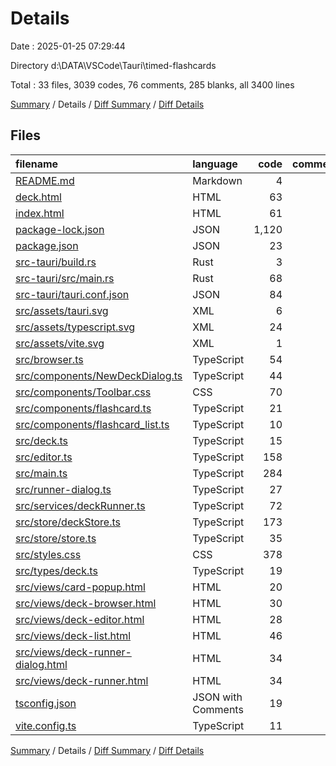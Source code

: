 # Details

Date : 2025-01-25 07:29:44

Directory d:\\DATA\\VSCode\\Tauri\\timed-flashcards

Total : 33 files,  3039 codes, 76 comments, 285 blanks, all 3400 lines

[Summary](results.md) / Details / [Diff Summary](diff.md) / [Diff Details](diff-details.md)

## Files
| filename | language | code | comment | blank | total |
| :--- | :--- | ---: | ---: | ---: | ---: |
| [README.md](/README.md) | Markdown | 4 | 0 | 4 | 8 |
| [deck.html](/deck.html) | HTML | 63 | 0 | 3 | 66 |
| [index.html](/index.html) | HTML | 61 | 1 | 2 | 64 |
| [package-lock.json](/package-lock.json) | JSON | 1,120 | 0 | 1 | 1,121 |
| [package.json](/package.json) | JSON | 23 | 0 | 1 | 24 |
| [src-tauri/build.rs](/src-tauri/build.rs) | Rust | 3 | 0 | 1 | 4 |
| [src-tauri/src/main.rs](/src-tauri/src/main.rs) | Rust | 68 | 6 | 9 | 83 |
| [src-tauri/tauri.conf.json](/src-tauri/tauri.conf.json) | JSON | 84 | 0 | 1 | 85 |
| [src/assets/tauri.svg](/src/assets/tauri.svg) | XML | 6 | 0 | 1 | 7 |
| [src/assets/typescript.svg](/src/assets/typescript.svg) | XML | 24 | 0 | 2 | 26 |
| [src/assets/vite.svg](/src/assets/vite.svg) | XML | 1 | 0 | 0 | 1 |
| [src/browser.ts](/src/browser.ts) | TypeScript | 54 | 6 | 10 | 70 |
| [src/components/NewDeckDialog.ts](/src/components/NewDeckDialog.ts) | TypeScript | 44 | 0 | 7 | 51 |
| [src/components/Toolbar.css](/src/components/Toolbar.css) | CSS | 70 | 2 | 14 | 86 |
| [src/components/flashcard.ts](/src/components/flashcard.ts) | TypeScript | 21 | 0 | 6 | 27 |
| [src/components/flashcard\_list.ts](/src/components/flashcard_list.ts) | TypeScript | 10 | 0 | 3 | 13 |
| [src/deck.ts](/src/deck.ts) | TypeScript | 15 | 3 | 3 | 21 |
| [src/editor.ts](/src/editor.ts) | TypeScript | 158 | 8 | 32 | 198 |
| [src/main.ts](/src/main.ts) | TypeScript | 284 | 21 | 51 | 356 |
| [src/runner-dialog.ts](/src/runner-dialog.ts) | TypeScript | 27 | 3 | 7 | 37 |
| [src/services/deckRunner.ts](/src/services/deckRunner.ts) | TypeScript | 72 | 3 | 13 | 88 |
| [src/store/deckStore.ts](/src/store/deckStore.ts) | TypeScript | 173 | 5 | 32 | 210 |
| [src/store/store.ts](/src/store/store.ts) | TypeScript | 35 | 0 | 9 | 44 |
| [src/styles.css](/src/styles.css) | CSS | 378 | 5 | 65 | 448 |
| [src/types/deck.ts](/src/types/deck.ts) | TypeScript | 19 | 0 | 2 | 21 |
| [src/views/card-popup.html](/src/views/card-popup.html) | HTML | 20 | 1 | 0 | 21 |
| [src/views/deck-browser.html](/src/views/deck-browser.html) | HTML | 30 | 2 | 0 | 32 |
| [src/views/deck-editor.html](/src/views/deck-editor.html) | HTML | 28 | 1 | 0 | 29 |
| [src/views/deck-list.html](/src/views/deck-list.html) | HTML | 46 | 1 | 0 | 47 |
| [src/views/deck-runner-dialog.html](/src/views/deck-runner-dialog.html) | HTML | 34 | 0 | 0 | 34 |
| [src/views/deck-runner.html](/src/views/deck-runner.html) | HTML | 34 | 0 | 0 | 34 |
| [tsconfig.json](/tsconfig.json) | JSON with Comments | 19 | 2 | 3 | 24 |
| [vite.config.ts](/vite.config.ts) | TypeScript | 11 | 6 | 3 | 20 |

[Summary](results.md) / Details / [Diff Summary](diff.md) / [Diff Details](diff-details.md)